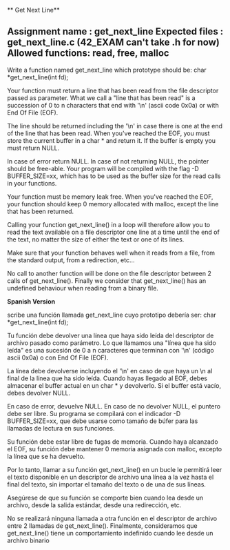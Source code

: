 ** Get Next Line**

Assignment name : get_next_line
Expected files : get_next_line.c (42_EXAM can't take .h for now)
Allowed functions: read, free, malloc
--------------------------------------------------------------------------------

Write a function named get_next_line which prototype should be:
char *get_next_line(int fd);


Your function must return a line that has been read from the file descriptor passed as parameter. What we call a "line that has been read" is a succession of 0 to n characters that end with '\n' (ascii code 0x0a) or with End Of File (EOF).

The line should be returned including the '\n' in case there is one at the end of the line that has been read. When you've reached the EOF, you must store the current buffer in a char * and return it. If the buffer is empty you must return NULL.

In case of error return NULL. In case of not returning NULL, the pointer should be free-able. Your program will be compiled with the flag -D BUFFER_SIZE=xx, which has to be used as the buffer size for the read calls in your functions.

Your function must be memory leak free. When you've reached the EOF, your function should keep 0 memory allocated with malloc, except the line that has been returned.

Calling your function get_next_line() in a loop will therefore allow you to read the text available on a file descriptor one line at a time until the end of the text, no matter the size of either the text or one of its lines.

Make sure that your function behaves well when it reads from a file, from the standard output, from a redirection, etc...

No call to another function will be done on the file descriptor between 2 calls of get_next_line(). Finally we consider that get_next_line() has an undefined behaviour when reading from a binary file.


**Spanish Version** 

scribe una función llamada get_next_line cuyo prototipo debería ser:
char *get_next_line(int fd);

Tu función debe devolver una línea que haya sido leída del descriptor de archivo pasado como parámetro. Lo que llamamos una "línea que ha sido leída" es una sucesión de 0 a n caracteres que terminan con '\n' (código ascii 0x0a) o con End Of File (EOF).

La línea debe devolverse incluyendo el '\n' en caso de que haya un \n al final de la línea que ha sido leída. Cuando hayas llegado al EOF, debes almacenar el buffer actual en un char * y devolverlo. Si el buffer está vacío, debes devolver NULL.

En caso de error, devuelve NULL. En caso de no devolver NULL, el puntero debe ser libre. Su programa se compilará con el indicador -D BUFFER_SIZE=xx, que debe usarse como tamaño de búfer para las llamadas de lectura en sus funciones.

Su función debe estar libre de fugas de memoria. Cuando haya alcanzado el EOF, su función debe mantener 0 memoria asignada con malloc, excepto la línea que se ha devuelto.

Por lo tanto, llamar a su función get_next_line() en un bucle le permitirá leer el texto disponible en un descriptor de archivo una línea a la vez hasta el final del texto, sin importar el tamaño del texto o de una de sus líneas.

Asegúrese de que su función se comporte bien cuando lea desde un archivo, desde la salida estándar, desde una redirección, etc.

No se realizará ninguna llamada a otra función en el descriptor de archivo entre 2 llamadas de get_next_line(). Finalmente, consideramos que get_next_line() tiene un comportamiento indefinido cuando lee desde un archivo binario